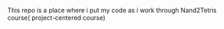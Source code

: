 This repo is a place where i put my code as i work through Nand2Tetris course( project-centered course)

